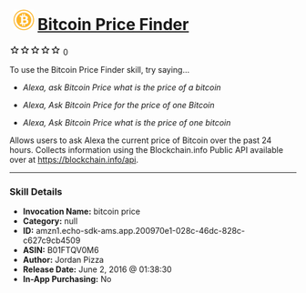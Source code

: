 # &nbsp;<img src="skill_icon" alt="Bitcoin Price Finder icon" width="36"> [Bitcoin Price Finder](http://alexa.amazon.com/#skills/amzn1.echo-sdk-ams.app.200970e1-028c-46dc-828c-c627c9cb4509)
![0 stars](../../images/ic_star_border_black_18dp_1x.png)![0 stars](../../images/ic_star_border_black_18dp_1x.png)![0 stars](../../images/ic_star_border_black_18dp_1x.png)![0 stars](../../images/ic_star_border_black_18dp_1x.png)![0 stars](../../images/ic_star_border_black_18dp_1x.png) 0

To use the Bitcoin Price Finder skill, try saying...

* *Alexa, ask Bitcoin Price what is the price of a bitcoin*

* *Alexa, Ask Bitcoin Price for the price of one Bitcoin*

* *Alexa, Ask Bitcoin Price what is the price of one bitcoin*

Allows users to ask Alexa the current price of Bitcoin over the past 24 hours. Collects information using the Blockchain.info Public API available over at https://blockchain.info/api.

***

### Skill Details

* **Invocation Name:** bitcoin price
* **Category:** null
* **ID:** amzn1.echo-sdk-ams.app.200970e1-028c-46dc-828c-c627c9cb4509
* **ASIN:** B01FTQV0M6
* **Author:** Jordan Pizza
* **Release Date:** June 2, 2016 @ 01:38:30
* **In-App Purchasing:** No
